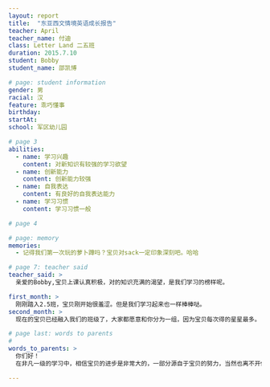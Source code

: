 ```yaml
---
layout: report
title:  "东亚西文情境英语成长报告"
teacher: April
teacher_name: 付迪
class: Letter Land 二五班
duration: 2015.7.10
student: Bobby
student_name: 邵凯博

# page: student information
gender: 男
racial: 汉
feature: 乖巧懂事
birthday:
startAt:
school: 军区幼儿园

# page 3
abilities:
  - name: 学习兴趣
    content: 对新知识有较强的学习欲望
  - name: 创新能力
    content: 创新能力较强
  - name: 自我表达
    content: 有良好的自我表达能力
  - name: 学习习惯
    content: 学习习惯一般

# page 4

# page: memory
memories:
  - 记得我们第一次玩的萝卜蹲吗？宝贝对sack一定印象深刻吧。哈哈

# page 7: teacher said
teacher_said: >
  亲爱的Bobby,宝贝上课认真积极，对的知识充满的渴望，是我们学习的榜样呢。

first_month: >
  刚刚踏入2.5班，宝贝刚开始很羞涩。但是我们学习起来也一样棒棒哒。
second_month: >
  现在的宝贝已经融入我们的班级了，大家都愿意和你分为一组，因为宝贝每次得的星星最多。

# page last: words to parents
#
words_to_parents: >
  你们好！
  在非凡一级的学习中，相信宝贝的进步是非常大的，一部分源自于宝贝的努力，当然也离不开你们的悉心指导，积极配合。为了宝贝能在下一期的学习中，取得更大的进步，希望宝贝在学习的过程中，你们能够多多留意宝贝的发音问题，多听，多练习。遇到不会的问题可以跟我联系哦！

---
```


